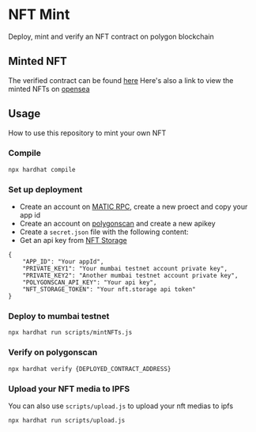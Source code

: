 # NFT Mint

Deploy, mint and verify an NFT contract on polygon blockchain

## Minted NFT

The verified contract can be found [here](https://mumbai.polygonscan.com/address/0x94C6cb95d0e5753337613194b7813CE728004716)
Here's also a link to view the minted NFTs on [opensea](https://testnets.opensea.io/collection/tigers-hfslqgb6bo)

## Usage

How to use this repository to mint your own NFT
 
### Compile

```
npx hardhat compile
```

### Set up deployment

- Create an account on [MATIC RPC](https://rpc.maticvigil.com/), create a new proect and copy your app id
- Create an account on [polygonscan](https://polygonscan.com/register) and create a new apikey
- Create a `secret.json` file with the following content:
- Get an api key from [NFT Storage](nft.storage)

```
{
    "APP_ID": "Your appId",
    "PRIVATE_KEY1": "Your mumbai testnet account private key",
    "PRIVATE_KEY2": "Another mumbai testnet account private key",
    "POLYGONSCAN_API_KEY": "Your api key",
    "NFT_STORAGE_TOKEN": "Your nft.storage api token"
}
```

### Deploy to mumbai testnet

```
npx hardhat run scripts/mintNFTs.js
```

### Verify on polygonscan

```
npx hardhat verify {DEPLOYED_CONTRACT_ADDRESS}
```

### Upload your NFT media to IPFS

You can also use `scripts/upload.js` to upload your nft medias to ipfs

```
npx hardhat run scripts/upload.js
```
